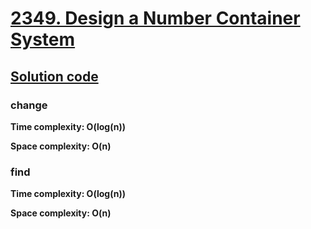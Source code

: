 # [2349. Design a Number Container System](https://leetcode.com/problems/design-a-number-container-system/)

## [Solution code](https://github.com/alexengrig/leetcode/blob/main/src/main/java/dev/alexengrig/leetcode/design/_2349_design_number_container_system/MyNumberContainers.java)

### change

**Time complexity: O(log(n))**

**Space complexity: O(n)**

### find

**Time complexity: O(log(n))**

**Space complexity: O(n)**
